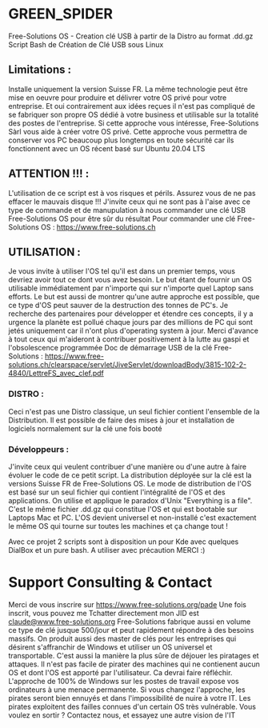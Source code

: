 # GREEN_SPIDER
Free-Solutions OS - Creation clé USB à partir de la Distro au format .dd.gz
Script Bash de Création de Clé USB sous Linux

## Limitations : 
Installe uniquement la version Suisse FR. La même technologie peut être mise en oeuvre pour produire et délivrer votre OS privé pour votre entreprise. Et oui contrairement aux idées reçues il n'est pas compliqué de se fabriquer son propre OS dédié à votre business et utilisable sur la totalité des postes de l'entreprise. Si cette approche vous intéresse, Free-Solutions Sàrl vous aide à créer votre OS privé. Cette approche vous permettra de conserver vos PC beaucoup plus longtemps en toute sécurité car ils fonctionnent avec un OS récent basé sur Ubuntu 20.04 LTS

## ATTENTION !!! : 
L'utilisation de ce script est à vos risques et périls. Assurez vous de ne pas effacer le mauvais disque !!!
J'invite ceux qui ne sont pas à l'aise avec ce type de commande et de manupulation à nous commander une clé USB Free-Solutions OS pour être sûr du résultat
Pour commander une clé Free-Solutions OS : https://www.free-solutions.ch

## UTILISATION :
Je vous invite à utiliser l'OS tel qu'il est dans un premier temps, vous devriez avoir tout ce dont vous avez besoin. Le but étant de fournir un OS utilisable immédiatement par n'importe qui sur n'importe quel Laptop sans efforts. Le but est aussi de montrer qu'une autre approche est possible, que ce type d'OS peut sauver de la destruction des tonnes de PC's. Je recherche des partenaires pour développer et étendre ces concepts, il y a urgence la planète est pollué chaque jours par des millions de PC qui sont jetés uniquement car il n'ont plus d'operating system à jour. Merci d'avance à tout ceux qui m'aideront à contribuer positivement à la lutte au gaspi et l'obsolescence programmée
Doc de démarrage USB de la clé Free-Solutions : https://www.free-solutions.ch/clearspace/servlet/JiveServlet/downloadBody/3815-102-2-4840/LettreFS_avec_clef.pdf

### DISTRO : 
Ceci n'est pas une Distro classique, un seul fichier contient l'ensemble de la Distribution. Il est possible de faire des mises à jour et installation de logiciels normalement sur la clé une fois booté

### Développeurs : 
J'invite ceux qui veulent contribuer d'une manière ou d'une autre à faire évoluer le code de ce petit script. La distribution déployée sur la clé est la versions Suisse FR de Free-Solutions OS. Le mode de distribution de l'OS est basé sur un seul fichier qui contient l'intégralité de l'OS et des applications.
On utilise et applique le paradox d'Unix "Everything is a file". C'est le même fichier .dd.gz qui constitue l'OS et qui est bootable sur Laptops Mac et PC. L'OS devient universel et non-installé c'est exactement le même OS qui tourne sur toutes les machines et ça change tout !

Avec ce projet 2 scripts sont à disposition un pour Kde avec quelques DialBox et un pure bash. A utiliser avec précaution MERCI :)

# Support Consulting & Contact
Merci de vous inscrire sur https://www.free-solutions.org/pade 
Une fois inscrit, vous pouvez me Tchatter directement mon JID est claude@www.free-solutions.org
Free-Solutions fabrique aussi en volume ce type de clé jusque 500/jour et peut rapidement répondre à des besoins massifs. On produit aussi des master de clés pour les entreprises qui désirent s'affranchir de Windows et utiliser un OS universel et transportable. C'est aussi la manière la plus sûre de déjouer les piratages et attaques. Il n'est pas facile de pirater des machines qui ne contienent aucun OS et dont l'OS est apporté par l'utilisateur. Ca devrai faire réfléchir. L'approche de 100% de Windows sur les postes de travail expose vos ordinateurs à une menace permanente. Si vous changez l'approche, les pirates seront bien ennuyés et dans l'impossibilité de nuire à votre IT. Les pirates exploitent des failles connues d'un certain OS très vulnérable. Vous voulez en sortir ? Contactez nous, et essayez une autre vision de l'IT


